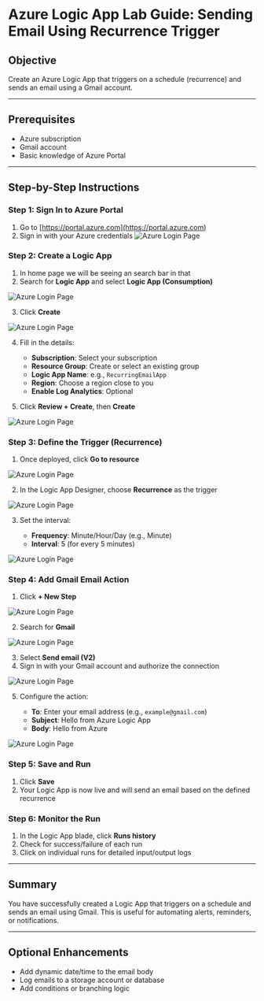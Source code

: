 # Azure Logic App Lab Guide: Sending Email Using Recurrence Trigger

## Objective

Create an Azure Logic App that triggers on a schedule (recurrence) and sends an email using a Gmail account.

---

## Prerequisites

* Azure subscription
* Gmail account
* Basic knowledge of Azure Portal

---

## Step-by-Step Instructions

### Step 1: Sign In to Azure Portal

1. Go to [https://portal.azure.com](https://portal.azure.com)
2. Sign in with your Azure credentials
   ![Azure Login Page](images/loginpage1.jpg)
   
### Step 2: Create a Logic App

1. In home page we will be seeing an search bar in that
2. Search for **Logic App** and select **Logic App (Consumption)**

 ![Azure Login Page](image/search.png)
 
3. Click **Create**

 ![Azure Login Page](image/add.png)
 
4. Fill in the details:

   * **Subscription**: Select your subscription
   * **Resource Group**: Create or select an existing group
   * **Logic App Name**: e.g., `RecurringEmailApp`
   * **Region**: Choose a region close to you
   * **Enable Log Analytics**: Optional
5. Click **Review + Create**, then **Create**

![Azure Login Page](image/first.png)

### Step 3: Define the Trigger (Recurrence)

1. Once deployed, click **Go to resource**

![Azure Login Page](image/goto.png)

2. In the Logic App Designer, choose **Recurrence** as the trigger

![Azure Login Page](image/tri.png)

3. Set the interval:

   * **Frequency**: Minute/Hour/Day (e.g., Minute)
   * **Interval**: 5 (for every 5 minutes)

![Azure Login Page](image/addtri.png)

### Step 4: Add Gmail Email Action

1. Click **+ New Step**

![Azure Login Page](image/13.png)

2. Search for **Gmail**

![Azure Login Page](image/2025-05-07_15-26-12.png)

3. Select **Send email (V2)**
4. Sign in with your Gmail account and authorize the connection

![Azure Login Page](image/emailv2.png)

5. Configure the action:

   * **To**: Enter your email address (e.g., `example@gmail.com`)
   * **Subject**: Hello from Azure Logic App
   * **Body**: Hello from Azure

![Azure Login Page](image/15.png)

### Step 5: Save and Run

1. Click **Save**
2. Your Logic App is now live and will send an email based on the defined recurrence

### Step 6: Monitor the Run

1. In the Logic App blade, click **Runs history**
2. Check for success/failure of each run
3. Click on individual runs for detailed input/output logs

---

## Summary

You have successfully created a Logic App that triggers on a schedule and sends an email using Gmail. This is useful for automating alerts, reminders, or notifications.

---

## Optional Enhancements

* Add dynamic date/time to the email body
* Log emails to a storage account or database
* Add conditions or branching logic

